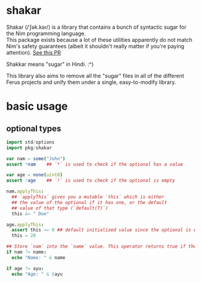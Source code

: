 # shakar
Shakar (/ˈʃək.kəɾ/) is a library that contains a bunch of syntactic sugar for the Nim programming language. \
This package exists because a lot of these utilities apparently do not match Nim's safety guarantees (albeit it shouldn't really matter if you're paying attention).
[See this PR](https://github.com/nim-lang/Nim/pull/23261)

Shakkar means "sugar" in Hindi. :^)

This library also aims to remove all the "sugar" files in all of the different Ferus projects and unify them under a single, easy-to-modify library.

# basic usage
## optional types
```nim
import std/options
import pkg/shakar

var nam = some("John")
assert *nam    ## `*` is used to check if the optional has a value

var age = none(uint8)
assert !age    ## `!` is used to check if the optional is empty

nam.applyThis:
  ## `applyThis` gives you a mutable `this` which is either
  ## the value of the optional if it has one, or the default
  ## value of that type (`default(T)`)
  this &= " Doe"

age.applyThis:
  assert this == 0 ## default initialized value since the optional is empty
  this = 28

## Store `nam` into the `name` value. This operator returns true if the optional wasn't empty.
if nam ?= name:
  echo "Name: " & name

if age ?= ayu:
  echo "Age: " & $ayu
```
